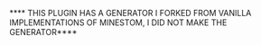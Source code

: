 **** THIS PLUGIN HAS A GENERATOR I FORKED FROM VANILLA IMPLEMENTATIONS OF MINESTOM, I DID NOT MAKE THE GENERATOR****
